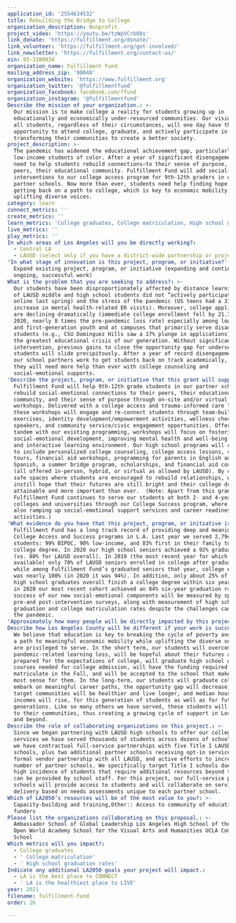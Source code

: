 ```yaml
---
application_id: '2554634532'
title: Rebuilding the Bridge to College
organization_description: Nonprofit
project_video: 'https://youtu.be/tzWpVCrbO8s'
link_donate: 'https://fulfillment.org/donate/'
link_volunteer: 'https://fulfillment.org/get-involved/'
link_newsletter: 'https://fulfillment.org/contact-us/'
ein: 95-3180934
organization_name: Fulfillment Fund
mailing_address_zip: '90048'
organization_website: 'https://www.fulfillment.org'
organization_twitter: '@fulfillmentfund'
organization_facebook: facebook.com/ffund
organization_instagram: '@fulfillmentfund'
Describe the mission of your organization.: >-
  Our mission is to make college a reality for students growing up in
  educationally and economically under-resourced communities. Our vision is that
  all students, regardless of their circumstances, will one day have the
  opportunity to attend college, graduate, and actively participate in
  transforming their communities to create a better society. 
project_description: >-
  The pandemic has widened the educational achievement gap, particularly among
  low-income students of color. After a year of significant disengagement, we
  need to help students rebuild connections—to their sense of purpose, their
  peers, their educational community. Fulfillment Fund will add social-emotional
  interventions to our college access program for 9th-12th graders in our
  partner schools. Now more than ever, students need help finding hope and
  getting back on a path to college, which is key to economic mobility and
  uplifting diverse voices.
category: learn
connect_metrics: ''
create_metrics: ''
learn_metrics: 'College graduates, College matriculation, High school graduation rates'
live_metrics: ''
play_metrics: ''
In which areas of Los Angeles will you be directly working?:
  - Central LA
  - LAUSD (select only if you have a district-wide partnership or project)
'In what stage of innovation is this project, program, or initiative?': >-
  Expand existing project, program, or initiative (expanding and continuing
  ongoing, successful work)
What is the problem that you are seeking to address?: >-
  Our students have been disproportionately affected by distance learning (64%
  of LAUSD middle and high school students did not “actively participate''
  online last spring) and the stress of the pandemic (US teens had a 31%
  increase in mental health-related ER visits). Moreover, college applications
  are declining dramatically (immediate college enrollment fell by 21.7% in
  2020, nearly 8 times the pre-pandemic loss rate) especially among low-income
  and first-generation youth and at campuses that primarily serve disadvantaged
  students (e.g., CSU Dominguez Hills saw a 17% plunge in applications). This is
  the greatest educational crisis of our generation. Without significant
  intervention, previous gains to close the opportunity gap for underserved
  students will slide precipitously. After a year of record disengagement, as
  our school partners work to get students back on track academically, we know
  they will need more help than ever with college counseling and
  social-emotional supports.
'Describe the project, program, or initiative that this grant will support to address the problem identified.': >-
  Fulfillment Fund will help 9th-12th grade students in our partner schools
  rebuild social-emotional connections to their peers, their educational
  community, and their sense of purpose through on-site and/or virtual
  workshops. Delivered with a college access and trauma-informed care lens,
  these workshops will engage and re-connect students through team-building
  exercises, identity development/empowerment activities, wellness checks, guest
  speakers, and community service/civic engagement opportunities. Offered in
  tandem with our existing programming, workshops will focus on fostering
  social-emotional development, improving mental health and well-being in a fun
  and interactive learning environment. Our high school programs will continue
  to include personalized college counseling, college access lessons, college
  tours, financial aid workshops, programming for parents in English and
  Spanish, a summer bridge program, scholarships, and financial aid counseling
  (all offered in-person, hybrid, or virtual as allowed by LAUSD). By creating
  safe spaces where students are encouraged to rebuild relationships, we will
  instill hope that their futures are still bright and their college dreams are
  attainable and more important than ever.  (Note: Apart from this grant,
  Fulfillment Fund continues to serve our students at both 2- and 4-year
  colleges and universities through our College Success program, where we are
  also ramping up social-emotional support services and career readiness
  activities.)
'What evidence do you have that this project, program, or initiative is or will be successful, and how will you define and measure success?': >-
  Fulfillment Fund has a long track record of providing deep and meaningful
  College Access and Success programs in L.A. Last year we served 2,794
  students: 99% BIPOC, 90% low-income, and 83% first in their family to earn a
  college degree. In 2020 our high school seniors achieved a 92% graduation rate
  (vs. 80% for LAUSD overall). In 2019 (the most recent year for which data is
  available) only 70% of LAUSD seniors enrolled in college after graduation,
  while among Fulfillment Fund’s graduated seniors that year, college enrollment
  was nearly 100% (in 2020 it was 94%). In addition, only about 25% of LAUSD
  high school graduates overall finish a college degree within six years, while
  in 2020 our most recent cohort achieved an 84% six-year graduation rate. The
  success of our new social-emotional components will be measured by specific
  pre-and post-intervention surveys, along with measurement of high school
  graduation and college matriculation rates despite the challenges caused by
  the pandemic.
'Approximately how many people will be directly impacted by this project, program, or initiative?': '1900'
Describe how Los Angeles County will be different if your work is successful.: >-
  We believe that education is key to breaking the cycle of poverty and forging
  a path to meaningful economic mobility while uplifting the diverse voices we
  are privileged to serve. In the short term, our students will overcome their
  pandemic-related learning loss, will be hopeful about their futures and
  prepared for the expectations of college, will graduate high school with the
  courses needed for college admission, will have the funding required to
  matriculate in the Fall, and will be accepted to the school that makes the
  most sense for them. In the long-term, our students will graduate college and
  embark on meaningful career paths, the opportunity gap will decrease, our
  target communities will be healthier and live longer, and median household
  incomes will rise, for this generation of students as well as for future
  generations. Like so many others we have served, these students will give back
  to their communities, thus creating a growing cycle of support in Los Angeles
  and beyond.
Describe the role of collaborating organizations on this project.: >-
  Since we began partnering with LAUSD high schools to offer our college access
  services we have served thousands of students across dozens of schools. Today,
  we have contractual full-service partnerships with five Title I LAUSD public
  schools, plus two additional partner schools receiving opt-in services, a
  formal vendor partnership with all LAUSD, and active efforts to increase our
  number of partner schools. We specifically target Title I schools due to the
  high incidence of students that require additional resources beyond that which
  can be provided by school staff. For this project, our full-service partner
  schools will provide access to students and will collaborate on service
  delivery based on needs assessments unique to each partner school.
Which of LA2050’s resources will be of the most value to you?: >-
  Capacity-building and training,Other:: Access to community of education
  funders
Please list the organizations collaborating on this proposal.: >-
  Ambassador School of Global Leadership Los Angeles High School of the Arts New
  Open World Academy School for the Visual Arts and Humanities UCLA Community
  School
Which metrics will you impact?:
  - College graduates
  - ' College matriculation'
  - ' High school graduation rates'
Indicate any additional LA2050 goals your project will impact.:
  - LA is the best place to CONNECT
  - ' LA is the healthiest place to LIVE'
year: 2021
filename: fulfillment-fund
order: 26

---
```

